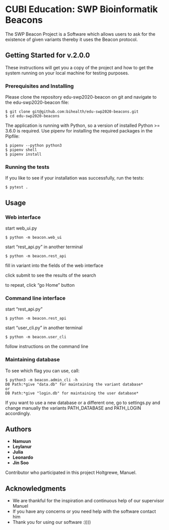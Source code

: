 # CUBI Education: SWP Bioinformatik Beacons
The SWP Beacon Project is a Software which allows users to ask for the existence of given variants thereby it uses the Beacon protocol.

## Getting Started for v.2.0.0

These instructions will get you a copy of the project  and how to get the system running on your local machine for testing purposes. 

### Prerequisites and Installing

Please clone the repository edu-swp2020-beacon on git and navigate to the edu-swp2020-beacon file:

```
$ git clone git@github.com:bihealth/edu-swp2020-beacons.git
$ cd edu-swp2020-beacons
```
The application is running with Python, so a version of installed Python >= 3.6.0 is required. Use pipenv for installing the required packages in the Pipfile:

```
$ pipenv --python python3
$ pipenv shell 
$ pipenv install
```


### Running the tests

If you like to see if your installation was successfully, run the tests: 

```
$ pytest .
```

## Usage

### Web interface


start web_ui.py

```
$ python -m beacon.web_ui
```
start “rest_api.py” in another terminal

```
$ python -m beacon.rest_api
```

fill in variant into the fields of the web interface

click submit to see the results of the search

to repeat, click “go Home” button 

### Command line interface

start “rest_api.py” 

```
$ python -m beacon.rest_api
```

start “user_cli.py” in another terminal

```
$ python -m beacon.user_cli
```

follow instructions on the command line

### Maintaining database

To see which flag you can use, call:

```
$ python3 -m beacon.admin_cli -h 
DB Path:*give "data.db" for maintaining the variant database*
or
DB Path:*give "login.db" for maintaining the user database*
```
If you want to use a new database or a different one, go to settings.py and change manually the variants PATH_DATABASE and PATH_LOGIN accordingly. 

## Authors

* **Namuun**
* **Leylanur**
* **Julia**  
* **Leonardo**
* **Jin Soo**  

Contributor who participated in this project Holtgrewe, Manuel.

## Acknowledgments

* We are thankful for the inspiration and continuous help of our supervisor Manuel
* If you have any concerns or you need help with the software contact him
* Thank you for using our software :))))

